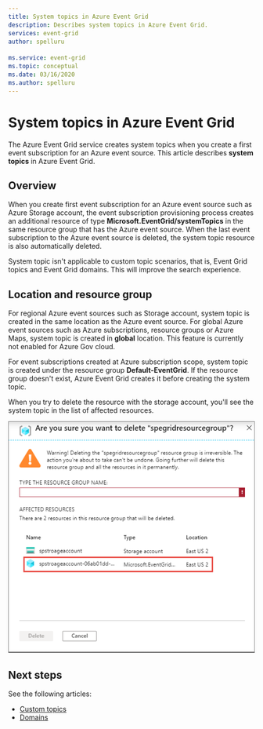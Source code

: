 ```yaml
---
title: System topics in Azure Event Grid
description: Describes system topics in Azure Event Grid. 
services: event-grid
author: spelluru

ms.service: event-grid
ms.topic: conceptual
ms.date: 03/16/2020
ms.author: spelluru
---
```


# System topics in Azure Event Grid
The Azure Event Grid service creates system topics when you create a first event subscription for an Azure event source. This article describes **system topics** in Azure Event Grid.

## Overview
When you create first event subscription for an Azure event source such as Azure Storage account, the event subscription provisioning process creates an additional resource of type **Microsoft.EventGrid/systemTopics** in the same resource group that has the Azure event source. When the last event subscription to the Azure event source is deleted, the system topic resource is also automatically deleted.

System topic isn't applicable to custom topic scenarios, that is, Event Grid topics and Event Grid domains. This will improve the search experience. 

## Location and resource group
For regional Azure event sources such as Storage account, system topic is created in the same location as the Azure event source. For global Azure event sources such as Azure subscriptions, resource groups or Azure Maps, system topic is created in **global** location. This feature is currently not enabled for Azure Gov cloud. 
  
For event subscriptions created at Azure subscription scope, system topic is created under the resource group **Default-EventGrid**. If the resource group doesn't exist, Azure Event Grid creates it before creating the system topic. 

When you try to delete the resource with the storage account, you'll see the system topic in the list of affected resources.  

![Delete resource group](./media/system-topics/delete-resource-group.png)

## Next steps
See the following articles: 

- [Custom topics](event-sources.md#custom-topics)
- [Domains](event-domains.md)
